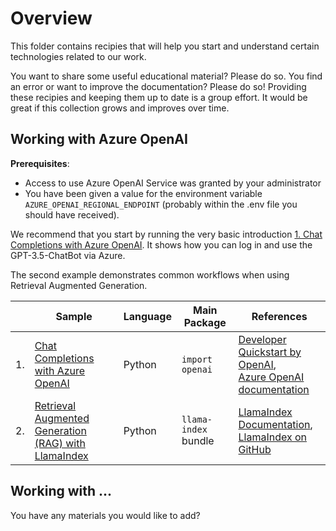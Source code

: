 # Overview

This folder contains recipies that will help you start and understand certain technologies related to our work.

You want to share some useful educational material? Please do so. You find an error or want to improve the documentation? Please do so! Providing these recipies and keeping them up to date is a group effort. It would be great if this collection grows and improves over time.

## Working with Azure OpenAI

**Prerequisites**:

- Access to use Azure OpenAI Service was granted by your administrator
- You have been given a value for the environment variable `AZURE_OPENAI_REGIONAL_ENDPOINT` (probably within the .env file you should have received).

We recommend that you start by running the very basic introduction [1. Chat Completions with Azure OpenAI](soda_starter_code_Azure_OpenAI.py).
It shows how you can log in and use the GPT-3.5-ChatBot via Azure.

The second example demonstrates common workflows when using Retrieval Augmented Generation.

|    | Sample                                                                                                    | Language | Main Package         | References                                                                                                                                                                                   | 
|----|-----------------------------------------------------------------------------------------------------------|----------|----------------------|----------------------------------------------------------------------------------------------------------------------------------------------------------------------------------------------|
| 1. | [Chat Completions with Azure OpenAI](soda_starter_code_Azure_OpenAI.py)                                   | Python   | `import openai`      | [Developer Quickstart by OpenAI](https://platform.openai.com/docs/quickstart?context=python), <br/>[Azure OpenAI documentation](https://learn.microsoft.com/en-us/azure/ai-services/openai/) |
| 2. | [Retrieval Augmented Generation (RAG) with LlamaIndex](soda_starter_code_RetrievalAugmentedGeneration.py) | Python   | `llama-index` bundle | [LlamaIndex Documentation](https://docs.llamaindex.ai/en/stable/getting_started/installation.html), <br/>[LlamaIndex on GitHub](https://github.com/run-llama/llama_index)                    |


## Working with ...

You have any materials you would like to add?